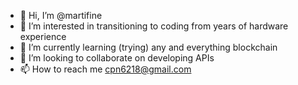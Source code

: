 - 👋 Hi, I’m @martifine
- 👀 I’m interested in transitioning to coding from years of hardware experience  
- 🌱 I’m currently learning (trying) any and everything blockchain
- 💞️ I’m looking to collaborate on developing APIs
- 📫 How to reach me cpn6218@gmail.com

<!---
martifine/martifine is a ✨ special ✨ repository because its `README.md` (this file) appears on your GitHub profile.
You can click the Preview link to take a look at your changes.
--->
